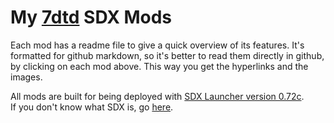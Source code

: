 <!--Read this in github to have all the visuals and formatting: https://github.com/manux32/7dtdSdxMods-->
# My [7dtd](https://manux32.github.io/7dtd_miscImages/7dtd_logo_compact.png) SDX Mods

Each mod has a readme file to give a quick overview of its features. It's formatted for github markdown, so it's better to read them directly in github, by clicking on each mod above. This way you get the hyperlinks and the images.  


All mods are built for being deployed with [SDX Launcher version 0.72c](https://github.com/SphereII/SDXWorkshop/blob/master/SDX0.7.2c.zip).  
If you don't know what SDX is, go [here](https://7daystodie.com/forums/showthread.php?72888-7D2D-SDX-Tutorials-and-Modding-Kit).
